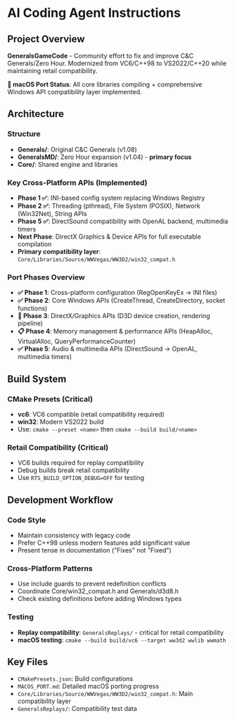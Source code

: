 # AI Coding Agent Instructions

## Project Overview

**GeneralsGameCode** - Community effort to fix and improve C&C Generals/Zero Hour. Modernized from VC6/C++98 to VS2022/C++20 while maintaining retail compatibility.

**🚀 macOS Port Status**: All core libraries compiling + comprehensive Windows API compatibility layer implemented.

## Architecture

### Structure
- **Generals/**: Original C&C Generals (v1.08) 
- **GeneralsMD/**: Zero Hour expansion (v1.04) - **primary focus**
- **Core/**: Shared engine and libraries

### Key Cross-Platform APIs (Implemented)
- **Phase 1 ✅**: INI-based config system replacing Windows Registry
- **Phase 2 ✅**: Threading (pthread), File System (POSIX), Network (Win32Net), String APIs
- **Phase 5 ✅**: DirectSound compatibility with OpenAL backend, multimedia timers
- **Next Phase**: DirectX Graphics & Device APIs for full executable compilation
- **Primary compatibility layer**: `Core/Libraries/Source/WWVegas/WW3D2/win32_compat.h`

### Port Phases Overview
- **✅ Phase 1**: Cross-platform configuration (RegOpenKeyEx → INI files)
- **✅ Phase 2**: Core Windows APIs (CreateThread, CreateDirectory, socket functions)
- **🎯 Phase 3**: DirectX/Graphics APIs (D3D device creation, rendering pipeline)
- **📋 Phase 4**: Memory management & performance APIs (HeapAlloc, VirtualAlloc, QueryPerformanceCounter)
- **✅ Phase 5**: Audio & multimedia APIs (DirectSound → OpenAL, multimedia timers)

## Build System

### CMake Presets (Critical)
- **vc6**: VC6 compatible (retail compatibility required)
- **win32**: Modern VS2022 build
- Use: `cmake --preset <name>` then `cmake --build build/<name>`

### Retail Compatibility (Critical)
- VC6 builds required for replay compatibility
- Debug builds break retail compatibility
- Use `RTS_BUILD_OPTION_DEBUG=OFF` for testing

## Development Workflow

### Code Style
- Maintain consistency with legacy code
- Prefer C++98 unless modern features add significant value
- Present tense in documentation ("Fixes" not "Fixed")

### Cross-Platform Patterns
- Use include guards to prevent redefinition conflicts
- Coordinate Core/win32_compat.h and Generals/d3d8.h
- Check existing definitions before adding Windows types

### Testing
- **Replay compatibility**: `GeneralsReplays/` - critical for retail compatibility
- **macOS testing**: `cmake --build build/vc6 --target ww3d2 wwlib wwmath`

## Key Files
- `CMakePresets.json`: Build configurations
- `MACOS_PORT.md`: Detailed macOS porting progress  
- `Core/Libraries/Source/WWVegas/WW3D2/win32_compat.h`: Main compatibility layer
- `GeneralsReplays/`: Compatibility test data
